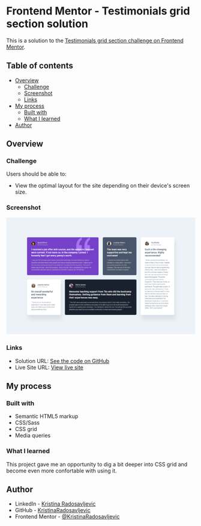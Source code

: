 # Frontend Mentor - Testimonials grid section solution

This is a solution to the [Testimonials grid section challenge on Frontend Mentor](https://www.frontendmentor.io/challenges/testimonials-grid-section-Nnw6J7Un7).

## Table of contents

- [Overview](#overview)
  - [Challenge](#challenge)
  - [Screenshot](#screenshot)
  - [Links](#links)
- [My process](#my-process)
  - [Built with](#built-with)
  - [What I learned](#what-i-learned)
- [Author](#author)

## Overview

### Challenge

Users should be able to:

- View the optimal layout for the site depending on their device's screen size.

### Screenshot

![Screenshot of the solution](./images/screenshot.png)

### Links

- Solution URL: [See the code on GitHub](https://github.com/KristinaRadosavljevic/testimonials-grid-section)
- Live Site URL: [View live site](https://testimonials-grid-section-six-gules.vercel.app/)

## My process

### Built with

- Semantic HTML5 markup
- CSS/Sass
- CSS grid
- Media queries

### What I learned

This project gave me an opportunity to dig a bit deeper into CSS grid and become even more confortable with using it.

## Author

- LinkedIn - [Kristina Radosavljevic](https://www.linkedin.com/in/radosavljevic-kristina/)
- GitHub - [KristinaRadosavljevic](https://github.com/KristinaRadosavljevic)
- Frontend Mentor - [@KristinaRadosavljevic](https://www.frontendmentor.io/profile/KristinaRadosavljevic)
